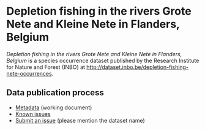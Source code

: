 # Depletion fishing in the rivers Grote Nete and Kleine Nete in Flanders, Belgium

*Depletion fishing in the rivers Grote Nete and Kleine Nete in Flanders, Belgium* is a species occurrence dataset published by the Research Institute for Nature and Forest (INBO) at http://dataset.inbo.be/depletion-fishing-nete-occurrences.

## Data publication process

* [Metadata](metadata.md) (working document)
* [Known issues](https://github.com/inbo/data-publication/labels/depletion-fishing-nete-occurrences)
* [Submit an issue](https://github.com/inbo/data-publication/issues/new) (please mention the dataset name)

